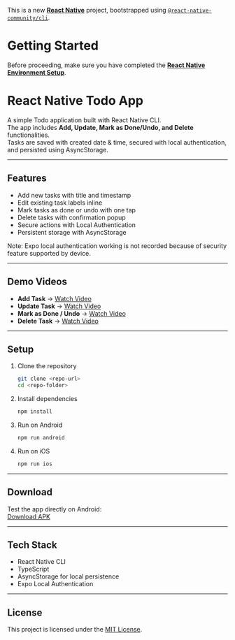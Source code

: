 This is a new [**React Native**](https://reactnative.dev) project, bootstrapped using [`@react-native-community/cli`](https://github.com/react-native-community/cli).

# Getting Started

Before proceeding, make sure you have completed the [**React Native Environment Setup**](https://reactnative.dev/docs/set-up-your-environment).

# React Native Todo App

A simple Todo application built with React Native CLI.  
The app includes **Add, Update, Mark as Done/Undo, and Delete** functionalities.  
Tasks are saved with created date & time, secured with local authentication, and persisted using AsyncStorage.

---

## Features

- Add new tasks with title and timestamp
- Edit existing task labels inline
- Mark tasks as done or undo with one tap
- Delete tasks with confirmation popup
- Secure actions with Local Authentication
- Persistent storage with AsyncStorage

Note: Expo local authentication working is not recorded because of security feature supported by device.

---

## Demo Videos

- **Add Task** → [Watch Video](https://drive.google.com/file/d/1ZJgXTYR2TlLK-K1nd-ZdYYC23rLQ2ZwZ/view?usp=share_link)
- **Update Task** → [Watch Video](https://drive.google.com/file/d/1q9PpczeXX-8yfcbwZVhWWawka_wiTc1h/view?usp=share_link)
- **Mark as Done / Undo** → [Watch Video](https://drive.google.com/file/d/1n6EvmklGJe7K_F7SbWzZRXlmudbtSmDM/view?usp=sharing)
- **Delete Task** → [Watch Video](https://drive.google.com/file/d/1u_RWcS6-vvJ-Zi-VobAqtVKeyJjzc1cE/view?usp=share_link)

---

## Setup

1. Clone the repository

   ```bash
   git clone <repo-url>
   cd <repo-folder>
   ```

2. Install dependencies

   ```bash
   npm install
   ```

3. Run on Android

   ```bash
   npm run android
   ```

4. Run on iOS
   ```bash
   npm run ios
   ```

---

## Download

Test the app directly on Android:  
[Download APK](https://your-android-apk-link)

---

## Tech Stack

- React Native CLI
- TypeScript
- AsyncStorage for local persistence
- Expo Local Authentication

---

## License

This project is licensed under the [MIT License](LICENSE).
